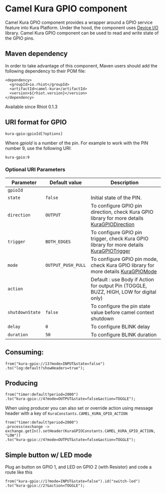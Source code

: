 # Camel Kura GPIO component

Camel Kura GPIO component provides a wrapper around a GPIO service feature into Kura Platform.
Under the hood, the component uses [Device I/O](http://openjdk.java.net/projects/dio/) library. Camel Kura GPIO 
component can be used to read and write state of the GPIO pins.

## Maven dependency

In order to take advantage of this component, Maven users should add the following dependency to their POM file:

    <dependency>
      <groupId>io.rhiot</groupId>
      <artifactId>camel-kura</artifactId>
      <version>${rhiot.version}</version>
    </dependency>

Available since Rhiot 0.1.3


## URI format for GPIO

    kura-gpio:gpioId[?options]

Where *gpioId* is a number of the pin. For example to work with the PIN number 9, use the following URI:

    kura-gpio:9


### Optional URI Parameters

| Parameter      | Default value      | Description          |
|----------------|--------------------|----------------------|
| `gpioId`       |                    |                               |
| `state`        |    `false`         | Initial state of the PIN.     |
| `direction`    | `OUTPUT`            | To configure GPIO pin direction, check Kura GPIO library for more details  [KuraGPIODirection](http://download.eclipse.org/kura/releases/1.3.0/docs/apidocs/org/eclipse/kura/gpio/KuraGPIODirection.html)                   |
|`trigger`|`BOTH_EDGES`|To configure GPIO pin trigger, check Kura GPIO library for more details  [KuraGPIOTrigger](http://download.eclipse.org/kura/releases/1.3.0/docs/apidocs/org/eclipse/kura/gpio/KuraGPIOTrigger.html)|
|`mode`|`OUTPUT_PUSH_PULL`|To configure GPIO pin mode, check Kura GPIO library for more details  [KuraGPIOMode](http://download.eclipse.org/kura/releases/1.3.0/docs/apidocs/org/eclipse/kura/gpio/KuraGPIOMode.html)|
| `action`       |               | Default : use Body if Action for output Pin (TOGGLE, BUZZ, HIGH, LOW for digital only)|
| `shutdownState`        | `false`                       | To configure the pin state value before camel context shutdown        |
| `delay`        | `0`                       | To configure BLINK delay        |
| `duration`     | `50`                      | To configure BLINK duration        |


## Consuming:

    from("kura-gpio://13?mode=INPUT&state=false")
    .to("log:default?showHeaders=true");

## Producing

    from("timer:default?period=2000")
    .to("kura-gpio://4?mode=OUTPUT&state=false&action=TOGGLE");

When using producer you can also set or override action using message header with a key of `KuraConstants.CAMEL_KURA_GPIO_ACTION`

    from("timer:default?period=2000")
    .process(exchange -> exchange.getIn().setHeader(KuraGPIOConstants.CAMEL_KURA_GPIO_ACTION, "LOW"))
    .to("kura-gpio://4?mode=OUTPUT&state=false&action=TOGGLE");

## Simple button w/ LED mode

Plug an button on GPIO 1, and LED on GPIO 2 (with Resistor) and code a route like this

    from("kura-gpio://1?mode=INPUT&state=false").id("switch-led")
    .to("kura-gpio://2?&action=TOGGLE");
